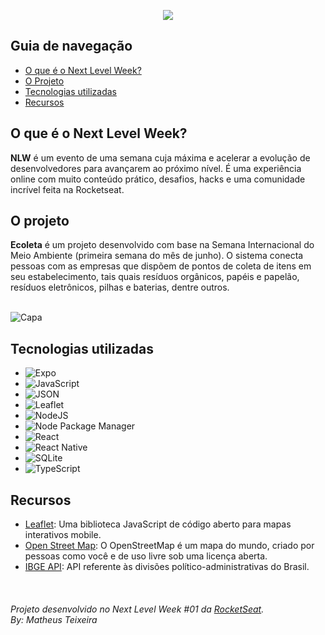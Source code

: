 <p align="center"><img src="https://lander.rocketseat.dev/uploads/nextlevelweek_18baaf82af.svg"/></p>
 
 ## Guia de navegação
 
 - [O que é o Next Level Week?](#o-que-é-o-next-level-week)
 - [O Projeto](#o-projeto)
 - [Tecnologias utilizadas](#tecnologias-utilizadas)
 - [Recursos](#recursos)

## O que é o Next Level Week?
__NLW__ é um evento de uma semana cuja máxima e acelerar a evolução de desenvolvedores para avançarem ao próximo nível. É uma experiência online com muito conteúdo prático, desafios, hacks e uma comunidade incrível feita na Rocketseat.

## O projeto
__Ecoleta__ é um projeto desenvolvido com base na Semana Internacional do Meio Ambiente (primeira semana do mês de junho). O sistema conecta pessoas com as empresas que dispõem de pontos de coleta de itens em seu estabelecimento, tais quais resíduos orgânicos, papéis e papelão, resíduos eletrônicos, pilhas e baterias, dentre outros.
</br>
</br>

![Capa](https://user-images.githubusercontent.com/64803412/83979106-52982780-a8e2-11ea-92cd-deb4b22b8542.png)

## Tecnologias utilizadas
- ![Expo](https://img.shields.io/badge/-Expo-blue.svg?style=flat-square&logo=Expo&color=000020&logoColor=fff)
- ![JavaScript](https://img.shields.io/badge/-JavaScript-blue.svg?style=flat-square&logo=JavaScript&color=F7DF1E&logoColor=fff)
- ![JSON](https://img.shields.io/badge/-JSON-blue.svg?style=flat-square&logo=Json&color=555555&logoColor=fff)
- ![Leaflet](https://img.shields.io/badge/-Leaflet-blue.svg?style=flat-square&logo=Leaflet&color=199900&logoColor=fff)
- ![NodeJS](https://img.shields.io/badge/-NodeJS-blue.svg?style=flat-square&logo=Node.JS&color=8CC03D&logoColor=fff)
- ![Node Package Manager](https://img.shields.io/badge/-NPM-blue.svg?style=flat-square&logo=NPM&color=CB3837&logoColor=fff)
- ![React](https://img.shields.io/badge/-React-blue.svg?style=flat-square&logo=React&color=61DAFB&logoColor=000)
- ![React Native](https://img.shields.io/badge/-ReactNative-blue.svg?style=flat-square&logo=React&color=61DAFB&logoColor=000)
- ![SQLite](https://img.shields.io/badge/-SQLite-blue.svg?style=flat-square&logo=SQLite&color=003B57&logoColor=fff)
- ![TypeScript](https://img.shields.io/badge/-TypeScript-blue.svg?style=flat-square&logo=TypeScript&color=007ACC&logoColor=fff)

## Recursos
* [Leaflet](https://leafletjs.com): Uma biblioteca JavaScript de código aberto para mapas interativos mobile.
* [Open Street Map](https://www.openstreetmap.org/copyright): O OpenStreetMap é um mapa do mundo, criado por pessoas como você e de uso livre sob uma licença aberta.
* [IBGE API](https://servicodados.ibge.gov.br/api/docs/localidades): API referente às divisões político-administrativas do Brasil.
</br>

###### Projeto desenvolvido no Next Level Week #01 da [RocketSeat](https://rocketseat.com.br).<br/> By: Matheus Teixeira








